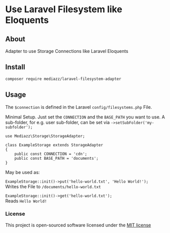 # Use Laravel Filesystem like Eloquents

## About

Adapter to use Storage Connections like Laravel Eloquents

## Install
```bash
composer require mediazz/laravel-filesystem-adapter
```

## Usage

The `$connection` is defined in the Laravel `config/filesystems.php` File. 

Minimal Setup. Just set the `CONNECTION` and the `BASE_PATH` you want to use. A sub-folder, for e.g. user sub-folder, can be set via `->setSubFolder('my-subfolder');` 

```$php
use Mediazz\Storage\StorageAdapter;

class ExampleStorage extends StorageAdapter
{
    public const CONNECTION = 'cdn';
    public const BASE_PATH = 'documents';
}

```

May be used as: 

`ExampleStorage::init()->put('hello-world.txt', 'Hello World!');`  
Writes the File to `/documents/hello-world.txt`
  
`ExampleStorage::init()->get('hello-world.txt');`    
Reads `Hello World!`

### License

This project is open-sourced software licensed under the [MIT license](http://opensource.org/licenses/MIT)
